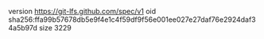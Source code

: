 version https://git-lfs.github.com/spec/v1
oid sha256:ffa99b57678db5e9f4e1c4f59df9f56e001ee027e27daf76e2924daf34a5b97d
size 3229
